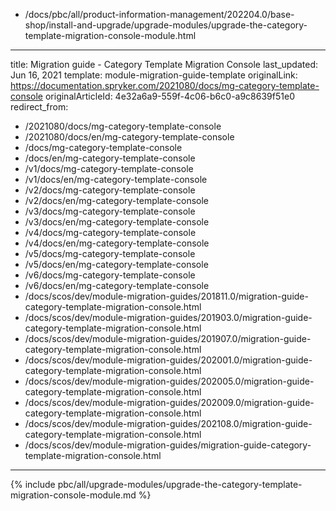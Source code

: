   - /docs/pbc/all/product-information-management/202204.0/base-shop/install-and-upgrade/upgrade-modules/upgrade-the-category-template-migration-console-module.html
---
title: Migration guide - Category Template Migration Console
last_updated: Jun 16, 2021
template: module-migration-guide-template
originalLink: https://documentation.spryker.com/2021080/docs/mg-category-template-console
originalArticleId: 4e32a6a9-559f-4c06-b6c0-a9c8639f51e0
redirect_from:
  - /2021080/docs/mg-category-template-console
  - /2021080/docs/en/mg-category-template-console
  - /docs/mg-category-template-console
  - /docs/en/mg-category-template-console
  - /v1/docs/mg-category-template-console
  - /v1/docs/en/mg-category-template-console
  - /v2/docs/mg-category-template-console
  - /v2/docs/en/mg-category-template-console
  - /v3/docs/mg-category-template-console
  - /v3/docs/en/mg-category-template-console
  - /v4/docs/mg-category-template-console
  - /v4/docs/en/mg-category-template-console
  - /v5/docs/mg-category-template-console
  - /v5/docs/en/mg-category-template-console
  - /v6/docs/mg-category-template-console
  - /v6/docs/en/mg-category-template-console
  - /docs/scos/dev/module-migration-guides/201811.0/migration-guide-category-template-migration-console.html
  - /docs/scos/dev/module-migration-guides/201903.0/migration-guide-category-template-migration-console.html
  - /docs/scos/dev/module-migration-guides/201907.0/migration-guide-category-template-migration-console.html
  - /docs/scos/dev/module-migration-guides/202001.0/migration-guide-category-template-migration-console.html
  - /docs/scos/dev/module-migration-guides/202005.0/migration-guide-category-template-migration-console.html
  - /docs/scos/dev/module-migration-guides/202009.0/migration-guide-category-template-migration-console.html
  - /docs/scos/dev/module-migration-guides/202108.0/migration-guide-category-template-migration-console.html
  - /docs/scos/dev/module-migration-guides/migration-guide-category-template-migration-console.html
---
{% include pbc/all/upgrade-modules/upgrade-the-category-template-migration-console-module.md %} <!-- To edit, see /_includes/pbc/all/upgrade-modules/upgrade-the-category-template-migration-console-module.md -->
